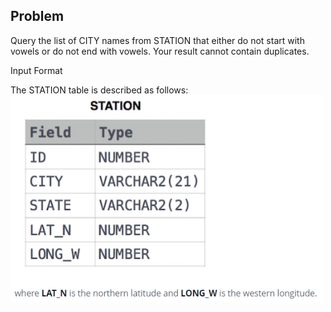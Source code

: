 ## Problem

Query the list of CITY names from STATION that either do not start with vowels or do not end with vowels. Your result cannot contain duplicates.

Input Format

The STATION table is described as follows:<br />
<img src="pic.png" width=500 />